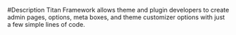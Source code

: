 #Description
Titan Framework allows theme and plugin developers to create admin pages, options, meta boxes, and theme customizer options with just a few simple lines of code.